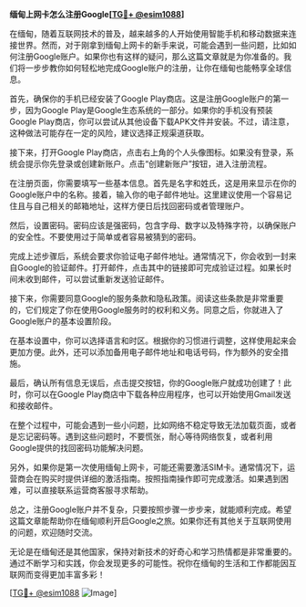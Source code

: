 **缅甸上网卡怎么注册Google[[TG💪+ @esim1088](https://t.me/s/esim1088)]**

在缅甸，随着互联网技术的普及，越来越多的人开始使用智能手机和移动数据来连接世界。然而，对于刚拿到缅甸上网卡的新手来说，可能会遇到一些问题，比如如何注册Google账户。如果你也有这样的疑问，那么这篇文章就是为你准备的。我们将一步步教你如何轻松地完成Google账户的注册，让你在缅甸也能畅享全球信息。

首先，确保你的手机已经安装了Google Play商店。这是注册Google账户的第一步，因为Google Play是Google生态系统的一部分。如果你的手机没有预装Google Play商店，你可以尝试从其他设备下载APK文件并安装。不过，请注意，这种做法可能存在一定的风险，建议选择正规渠道获取。

接下来，打开Google Play商店，点击右上角的个人头像图标。如果没有登录，系统会提示你先登录或创建新账户。点击“创建新账户”按钮，进入注册流程。

在注册页面，你需要填写一些基本信息。首先是名字和姓氏，这是用来显示在你的Google账户中的名称。接着，输入你的电子邮件地址。这里建议使用一个容易记住且与自己相关的邮箱地址，这样方便日后找回密码或者管理账户。

然后，设置密码。密码应该是强密码，包含字母、数字以及特殊字符，以确保账户的安全性。不要使用过于简单或者容易被猜到的密码。

完成上述步骤后，系统会要求你验证电子邮件地址。通常情况下，你会收到一封来自Google的验证邮件。打开邮件，点击其中的链接即可完成验证过程。如果长时间未收到邮件，可以尝试重新发送验证邮件。

接下来，你需要同意Google的服务条款和隐私政策。阅读这些条款是非常重要的，它们规定了你在使用Google服务时的权利和义务。同意之后，你就进入了Google账户的基本设置阶段。

在基本设置中，你可以选择语言和时区。根据你的习惯进行调整，这样使用起来会更加方便。此外，还可以添加备用电子邮件地址和电话号码，作为额外的安全措施。

最后，确认所有信息无误后，点击提交按钮，你的Google账户就成功创建了！此时，你可以在Google Play商店中下载各种应用程序，也可以开始使用Gmail发送和接收邮件。

在整个过程中，可能会遇到一些小问题，比如网络不稳定导致无法加载页面，或者是忘记密码等。遇到这些问题时，不要慌张，耐心等待网络恢复，或者利用Google提供的找回密码功能解决问题。

另外，如果你是第一次使用缅甸上网卡，可能还需要激活SIM卡。通常情况下，运营商会在购买时提供详细的激活指南。按照指南操作即可完成激活。如果遇到困难，可以直接联系运营商客服寻求帮助。

总之，注册Google账户并不复杂，只要按照步骤一步步来，就能顺利完成。希望这篇文章能帮助你在缅甸顺利开启Google之旅。如果你还有其他关于互联网使用的问题，欢迎随时交流。

无论是在缅甸还是其他国家，保持对新技术的好奇心和学习热情都是非常重要的。通过不断学习和实践，你会发现更多的可能性。祝你在缅甸的生活和工作都能因互联网而变得更加丰富多彩！

[[TG💪+ @esim1088](https://t.me/s/esim1088) ![Image](https://i.postimg.cc/4NQfJmqS/Snipaste-2025-05-13-00-14-12.png)]